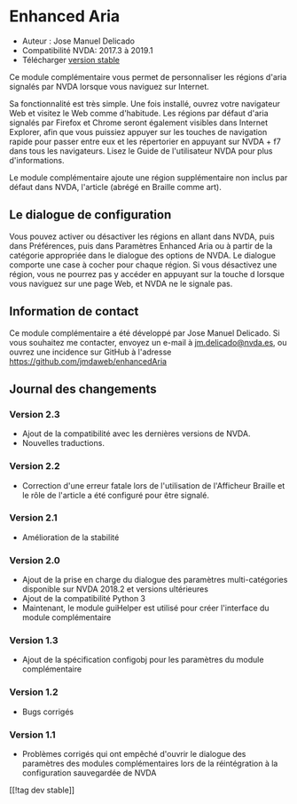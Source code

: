 # Enhanced Aria #

* Auteur : Jose Manuel Delicado
* Compatibilité NVDA: 2017.3 à 2019.1
* Télécharger [version stable][1]

Ce module complémentaire vous permet de personnaliser les régions d'aria
signalés par NVDA lorsque vous naviguez sur Internet.

Sa fonctionnalité est très simple. Une fois installé, ouvrez votre
navigateur Web et visitez le Web comme d'habitude. Les régions par défaut
d'aria signalés par Firefox et Chrome seront également visibles dans
Internet Explorer, afin que vous puissiez appuyer sur les touches de
navigation rapide pour passer entre eux et les répertorier en appuyant sur
NVDA + f7 dans tous les navigateurs. Lisez le Guide de l'utilisateur NVDA
pour plus d'informations.

Le module complémentaire ajoute une région supplémentaire non inclus par
défaut dans NVDA, l'article (abrégé en Braille comme art).

## Le dialogue de configuration

Vous pouvez activer ou désactiver les régions en  allant dans NVDA, puis
dans Préférences, puis dans Paramètres Enhanced Aria ou à partir de la
catégorie appropriée dans le dialogue des options de NVDA. Le dialogue
comporte une case à cocher pour chaque région. Si vous désactivez une
région, vous ne pourrez pas y accéder en appuyant sur la touche d lorsque
vous naviguez sur une page Web, et NVDA ne le signale pas.

## Information de contact

Ce module complémentaire a été développé par Jose Manuel Delicado. Si vous
souhaitez me contacter, envoyez un e-mail à jm.delicado@nvda.es, ou ouvrez
une incidence sur GitHub à l'adresse https://github.com/jmdaweb/enhancedAria

## Journal des changements

### Version 2.3

* Ajout de la compatibilité avec les dernières versions de NVDA.
* Nouvelles traductions.

### Version 2.2

* Correction d'une erreur fatale lors de l'utilisation de l'Afficheur
  Braille et le rôle de l'article a été configuré pour être signalé.

### Version 2.1

* Amélioration de la stabilité

### Version 2.0

* Ajout de la prise en charge du dialogue des paramètres multi-catégories
  disponible sur NVDA 2018.2 et versions ultérieures
* Ajout de la compatibilité Python 3
* Maintenant, le module guiHelper est utilisé pour créer l'interface du
  module complémentaire

### Version 1.3

* Ajout de la spécification configobj pour les paramètres du module
  complémentaire

### Version 1.2

* Bugs corrigés

### Version 1.1

* Problèmes corrigés qui ont empêché d'ouvrir le dialogue des paramètres des
  modules complémentaires lors de la réintégration à la configuration
  sauvegardée de NVDA

[[!tag dev stable]]

[1]: https://addons.nvda-project.org/files/get.php?file=earia
